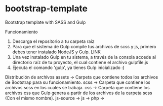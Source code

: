 # bootstrap-template
Bootstrap template with SASS and Gulp

Funcionamiento
1. Descarga el repositorio a tu carpeta raíz
2. Para que el sistema de Gulp compile tus archivos de scss y js, primero debes tener instalado NodeJS y Gulp. LINK
3. Una vez instalado Gulp en tu sistema, a través de la consola accede al directorio raíz de tu proyecto, el cual contiene el archivo gulpfile.js
4. Ejecuta el comando 'gulp', ya tienes Gulp inicializado :)

Distribución de archivos
assets -> Carpeta que contiene todos los archivos de Bootstrap para su funcionamiento.
scss -> Carpeta que contiene los archivos scss en los cuales se trabaja.
css -> Carpeta que contiene los archivos css que Gulp genera a partir de los archivos de la carpeta scss (Con el mismo nombre).
js-source ->
js ->
php ->
